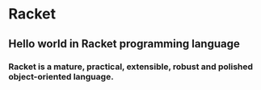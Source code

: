 # Racket
## Hello world in Racket programming language

### Racket is a mature, practical, extensible, robust and polished object-oriented language.
